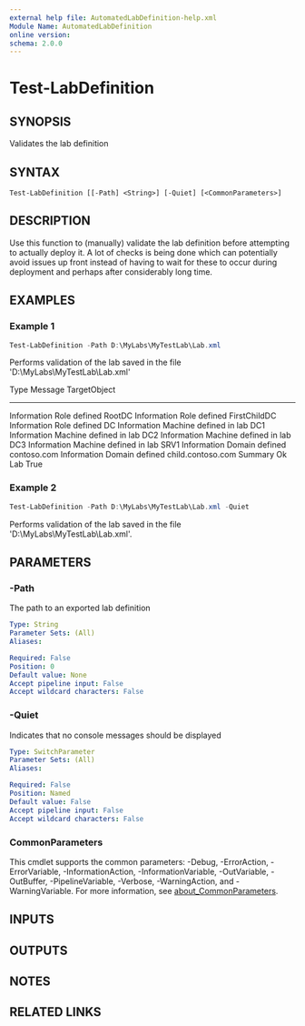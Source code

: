 ```yaml
---
external help file: AutomatedLabDefinition-help.xml
Module Name: AutomatedLabDefinition
online version:
schema: 2.0.0
---
```


# Test-LabDefinition

## SYNOPSIS
Validates the lab definition

## SYNTAX

```
Test-LabDefinition [[-Path] <String>] [-Quiet] [<CommonParameters>]
```

## DESCRIPTION
Use this function to (manually) validate the lab definition before attempting to actually deploy it.
A lot of checks is being done which can potentially avoid issues up front instead of having to wait for these to occur during deployment and perhaps after considerably long time.

## EXAMPLES

### Example 1
```powershell
Test-LabDefinition -Path D:\MyLabs\MyTestLab\Lab.xml
```

Performs validation of the lab saved in the file 'D:\MyLabs\MyTestLab\Lab.xml'

Type        Message                TargetObject
----        -------                ------------
Information Role defined           RootDC
Information Role defined           FirstChildDC
Information Role defined           DC
Information Machine defined in lab DC1
Information Machine defined in lab DC2
Information Machine defined in lab DC3
Information Machine defined in lab SRV1
Information Domain defined         contoso.com
Information Domain defined         child.contoso.com Summary     Ok                     Lab
True

### Example 2
```powershell
Test-LabDefinition -Path D:\MyLabs\MyTestLab\Lab.xml -Quiet
```

Performs validation of the lab saved in the file 'D:\MyLabs\MyTestLab\Lab.xml'.

## PARAMETERS

### -Path
The path to an exported lab definition

```yaml
Type: String
Parameter Sets: (All)
Aliases:

Required: False
Position: 0
Default value: None
Accept pipeline input: False
Accept wildcard characters: False
```

### -Quiet
Indicates that no console messages should be displayed

```yaml
Type: SwitchParameter
Parameter Sets: (All)
Aliases:

Required: False
Position: Named
Default value: False
Accept pipeline input: False
Accept wildcard characters: False
```

### CommonParameters
This cmdlet supports the common parameters: -Debug, -ErrorAction, -ErrorVariable, -InformationAction, -InformationVariable, -OutVariable, -OutBuffer, -PipelineVariable, -Verbose, -WarningAction, and -WarningVariable. For more information, see [about_CommonParameters](http://go.microsoft.com/fwlink/?LinkID=113216).

## INPUTS

## OUTPUTS

## NOTES

## RELATED LINKS

